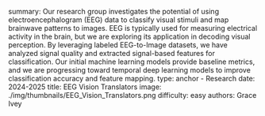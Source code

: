 summary: Our research group investigates the potential of using electroencephalogram (EEG) data to classify visual stimuli and map brainwave patterns to images. EEG is typically used for measuring electrical activity in the brain, but we are exploring its application in decoding visual perception. By leveraging labeled EEG-to-Image datasets, we have analyzed signal quality and extracted signal-based features for classification. Our initial machine learning models provide baseline metrics, and we are progressing toward temporal deep learning models to improve classification accuracy and feature mapping.
type: anchor - Research
date: 2024-2025
title: EEG Vision Translators
image: ./img/thumbnails/EEG_Vision_Translators.png
difficulty: easy
authors: Grace Ivey

